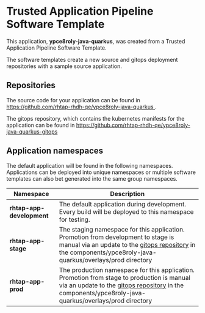 # Trusted Application Pipeline Software Template

This application, **ypce8roly-java-quarkus**, was created from a Trusted Application Pipeline Software Template.

The software templates create a new source and gitops deployment repositories with a sample source application. 

## Repositories

The source code for your application can be found in [https://github.com/rhtap-rhdh-qe/ypce8roly-java-quarkus ](https://github.com/rhtap-rhdh-qe/ypce8roly-java-quarkus ).
 
The gitops repository, which contains the kubernetes manifests for the application can be found in 
[https://github.com/rhtap-rhdh-qe/ypce8roly-java-quarkus-gitops ](https://github.com/rhtap-rhdh-qe/ypce8roly-java-quarkus-gitops ) 

## Application namespaces 

The default application will be found in the following namespaces. Applications can be deployed into unique namespaces or multiple software templates can also bet generated into the same group namespaces.  

|  Namespace   |  Description   |  
| -------- | -------- |   
| **rhtap-app-development** | The default application during development. Every build will be deployed to this namespace for testing. | 
| **rhtap-app-stage** | The staging namespace for this application. Promotion from development to stage is manual via an update to the [gitops repository](https://github.com/rhtap-rhdh-qe/ypce8roly-java-quarkus-gitops ) in the components/ypce8roly-java-quarkus/overlays/prod directory |  
| **rhtap-app-prod** | The production namespace for this application. Promotion from stage to production is manual via an update to the [gitops repository](https://github.com/rhtap-rhdh-qe/ypce8roly-java-quarkus-gitops ) in the components/ypce8roly-java-quarkus/overlays/prod directory | 